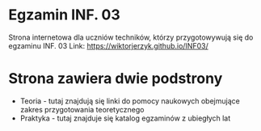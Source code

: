 # Egzamin INF. 03
Strona internetowa dla uczniów techników, którzy przygotowywują się do egzaminu INF. 03
Link: https://wiktorjerzyk.github.io/INF03/

# Strona zawiera dwie podstrony
* Teoria - tutaj znajdują się linki do pomocy naukowych obejmujące zakres przygotowania teoretycznego
* Praktyka - tutaj znajduje się katalog egzaminów z ubiegłych lat
